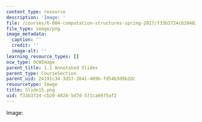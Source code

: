 ```yaml
---
content_type: resource
description: 'Image: '
file: /courses/6-004-computation-structures-spring-2017/f33b3724cb2048285d7d571ca6975af2_Slide15.png
file_type: image/png
image_metadata:
  caption: ''
  credit: ''
  image-alt: ''
learning_resource_types: []
ocw_type: OCWImage
parent_title: 1.1 Annotated Slides
parent_type: CourseSection
parent_uid: 24191c34-3d57-2641-409b-fd54b3d9b2dc
resourcetype: Image
title: Slide15.png
uid: f33b3724-cb20-4828-5d7d-571ca6975af2
---
```

Image: 

